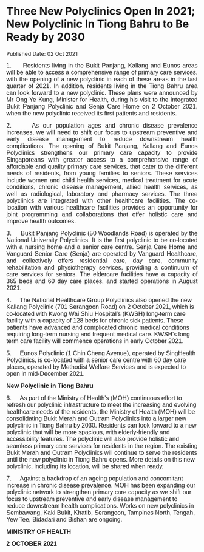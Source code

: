 <html>
    <meta http-equiv="Content-Type" content="text/html; charset=utf-8"/>
    <meta charset="utf-8"/>
    <title>Three New Polyclinics Open In 2021; New Polyclinic In Tiong Bahru to Be Ready by 2030</title>
    <body><h1>Three New Polyclinics Open In 2021; New Polyclinic In Tiong Bahru to Be Ready by 2030</h1>
    <p>Published Date: 02 Oct 2021</p> <p style="margin: 0in 0in 0.0001pt; text-align: justify;"><span style="font-family: Arial; font-size: 16px;">1.&nbsp; &nbsp; &nbsp;Residents living in the Bukit Panjang, Kallang and Eunos areas will be able to access a comprehensive range of primary care services, with the opening of a new polyclinic in each of these areas in the last quarter of 2021. In addition, residents living in the Tiong Bahru area can look forward to a new polyclinic. These plans were announced by Mr Ong Ye Kung, Minister for Health, during his visit to the integrated Bukit Panjang Polyclinic and Senja Care Home on 2 October 2021, when the new polyclinic received its first patients and residents.<br></span></p> <p style="text-align: justify;"><span style="font-size: 16px; font-family: Arial;">2.&nbsp; &nbsp; &nbsp;As our population ages and chronic disease prevalence increases, we will need to shift our focus to upstream preventive and early disease management to reduce downstream health complications. The opening of Bukit Panjang, Kallang and Eunos Polyclinics strengthens our primary care capacity to provide Singaporeans with greater access to a comprehensive range of affordable and quality primary care services, that cater to the different needs of residents, from young families to seniors. These services include women and child health services, medical treatment for acute conditions, chronic disease management, allied health services, as well as radiological, laboratory and pharmacy services. The three polyclinics are integrated with other healthcare facilities. The co-location with various healthcare facilities provides an opportunity for joint programming and collaborations that offer holistic care and improve health outcomes.</span></p><p style="text-align: justify;"><span style="font-size: 16px; font-family: Arial;">3.&nbsp; &nbsp; &nbsp;</span><span style="font-family: Arial; font-size: 16px;">Bukit Panjang Polyclinic (50 Woodlands Road) is operated by the National University Polyclinics. It is the first polyclinic to be co-located with a nursing home and a senior care centre. Senja Care Home and Vanguard Senior Care (Senja) are operated by Vanguard Healthcare, and collectively offers residential care, day care, community rehabilitation and physiotherapy services, providing a continuum of care services for seniors. The eldercare facilities have a capacity of 365 beds and 60 day care places, and started operations in August 2021.</span></p><p style="text-align: justify;"><p><span style="font-size: 16px; font-family: Arial;">4.&nbsp; &nbsp; &nbsp;</span><span style="font-family: Arial; font-size: 16px;">The National Healthcare Group Polyclinics also opened the new Kallang Polyclinic (701 Serangoon Road) on 2 October 2021, which is co-located with Kwong Wai Shiu Hospital’s (KWSH) long-term care facility with a capacity of 128 beds for chronic sick patients. These patients have advanced and complicated chronic medical conditions requiring long-term nursing and frequent medical care. KWSH’s long term care facility will commence operations in early October 2021.</span></p></p><p style="text-align: justify;"><p><span style="font-size: 16px; font-family: Arial;">5.&nbsp; &nbsp; &nbsp;</span><span style="font-family: Arial; font-size: 16px;">Eunos Polyclinic (1 Chin Cheng Avenue), operated by SingHealth Polyclinics, is co-located with a senior care centre with 60 day care places, operated by Methodist Welfare Services and is expected to open in mid-December 2021.</span><span style="font-family: Arial; font-size: 16px;"></span></p></p><p style="text-align: justify;"><p><span style="font-size: 16px; font-family: Arial;"><strong>New Polyclinic in Tiong Bahru</strong></span></p><p><span style="font-size: 16px; font-family: Arial;">6.&nbsp; &nbsp; &nbsp;</span><span style="font-family: Arial; font-size: 16px;">As part of the Ministry of Health’s (MOH) continuous effort to refresh our polyclinic infrastructure to meet the increasing and evolving healthcare needs of the residents, the Ministry of Health (MOH) will be consolidating Bukit Merah and Outram Polyclinics into a larger new polyclinic in Tiong Bahru by 2030. Residents can look forward to a new polyclinic that will be more spacious, with elderly-friendly and accessibility features. The polyclinic will also provide holistic and seamless primary care services for residents in the region. The existing Bukit Merah and Outram Polyclinics will continue to serve the residents until the new polyclinic in Tiong Bahru opens. More details on this new polyclinic, including its location, will be shared when ready.</span></p></p><p style="text-align: justify;"><p><span style="font-size: 16px; font-family: Arial;">7.&nbsp; &nbsp; &nbsp;</span><span style="font-family: Arial; font-size: 16px;">Against a backdrop of an ageing population and concomitant increase in chronic disease prevalence, MOH has been expanding our polyclinic network to strengthen primary care capacity as we shift our focus to upstream preventive and early disease management to reduce downstream health complications. Works on new polyclinics in Sembawang, Kaki Bukit, Khatib, Serangoon, Tampines North, Tengah, Yew Tee, Bidadari and Bishan are ongoing.</span></p></p> <p style="margin: 0in 0in 0.0001pt; text-align: justify;"><strong style="font-family: Arial; font-size: 16px; text-align: left;">MINISTRY OF HEALTH</strong><br></p> <p class="Default" style="text-align: justify;"><span style="font-size: 16px; font-family: Arial;"><strong><span>2 OCTOBER 2021</span></strong></span></p></body>
</html>